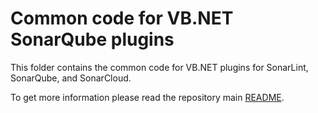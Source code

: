 # Common code for VB.NET SonarQube plugins

This folder contains the common code for VB.NET plugins for SonarLint, SonarQube, and SonarCloud.

To get more information please read the repository main [README](../README.md).
